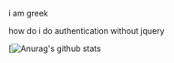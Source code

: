 i am greek

how do i do authentication without jquery

[![Anurag's github stats](https://github-readme-stats.vercel.app/api?username=greek&&show_icons=true&title_color=ffffff&icon_color=bb2acf&text_color=daf7dc&bg_color=151515)

